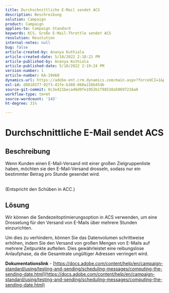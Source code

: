 ```yaml
---
title: Durchschnittliche E-Mail sendet ACS
description: Beschreibung
solution: Campaign
product: Campaign
applies-to: Campaign Standard
keywords: KCS, Große E-Mail-Throttle sendet ACS
resolution: Resolution
internal-notes: null
bug: false
article-created-by: Ananya Kuthiala
article-created-date: 5/10/2022 2:18:21 PM
article-published-by: Ananya Kuthiala
article-published-date: 5/10/2022 2:19:24 PM
version-number: 1
article-number: KA-19460
dynamics-url: https://adobe-ent.crm.dynamics.com/main.aspx?forceUCI=1&pagetype=entityrecord&etn=knowledgearticle&id=c74c6e05-6cd0-ec11-a7b5-0022480a8e40
exl-id: d8810377-02f3-41fe-b388-860a226b454b
source-git-commit: 0c3e421beca46d9fe1952b1f98538a50697216a0
workflow-type: tm+mt
source-wordcount: '143'
ht-degree: 31%

---
```


# Durchschnittliche E-Mail sendet ACS

## Beschreibung

Wenn Kunden einen E-Mail-Versand mit einer großen Zielgruppenliste haben, möchten sie den E-Mail-Versand drosseln, sodass nur ein bestimmter Betrag pro Stunde gesendet wird.

<br>(Entspricht den Schüben in ACC.)

## Lösung


Wir können die Sendezeitoptimierungsoption in ACS verwenden, um eine Drosselung für den Versand von E-Mails über mehrere Stunden einzurichten.

Um dies zu verhindern, können Sie das Datenvolumen schrittweise erhöhen, indem Sie den Versand von großen Mengen von E-Mails auf mehrere Zeitpunkte aufteilen. Dies gewährleistet eine reibungslose Anlaufphase, da die Gesamtrate ungültiger Adressen verringert wird.



<b>Dokumentationslink</b> - [https://docs.adobe.com/content/help/en/campaign-standard/using/testing-and-sending/scheduling-messages/computing-the-sending-date.html](https://docs.adobe.com/content/help/en/campaign-standard/using/testing-and-sending/scheduling-messages/computing-the-sending-date.html)
